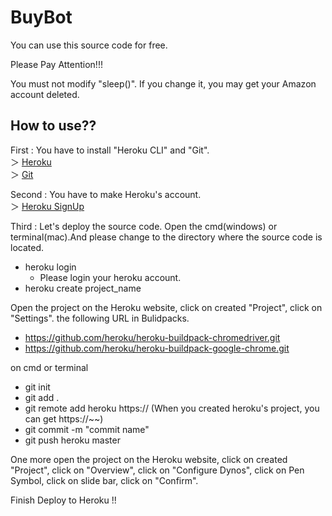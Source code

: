 # BuyBot

You can use this source code for free.  

Please Pay Attention!!!  

You must not modify "sleep()". If you change it, you may get your Amazon account deleted.  

## How to use??

First : You have to install "Heroku CLI" and "Git".  
＞ [Heroku](https://devcenter.heroku.com/ja/articles/heroku-cli)  
＞ [Git](https://gitforwindows.org/)  

Second : You have to make Heroku's account.  
＞ [Heroku SignUp](https://signup.heroku.com/)  

Third : Let's deploy the source code. Open the cmd(windows) or terminal(mac).And please change to the directory where the source code is located.  
- heroku login
  - Please login your heroku account.
- heroku create project_name

Open the project on the Heroku website, click on created "Project", click on "Settings". the following URL in Bulidpacks.  
- https://github.com/heroku/heroku-buildpack-chromedriver.git  
- https://github.com/heroku/heroku-buildpack-google-chrome.git  
  
on cmd or terminal  
- git init
- git add .
- git remote add heroku https:// (When you created heroku's project, you can get https://~~)
- git commit -m "commit name"
- git push heroku master  

One more open the project on the Heroku website, click on created "Project", click on "Overview", click on "Configure Dynos", click on Pen Symbol, click on slide bar, click on "Confirm".  

Finish Deploy to Heroku !!
